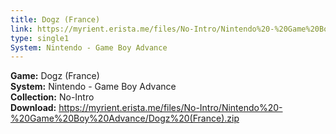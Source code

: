 ```yaml
---
title: Dogz (France)
link: https://myrient.erista.me/files/No-Intro/Nintendo%20-%20Game%20Boy%20Advance/Dogz%20(France).zip
type: single1
System: Nintendo - Game Boy Advance
---
```

<b>Game:</b> Dogz (France)<br>
<b>System:</b> Nintendo - Game Boy Advance<br>
<b>Collection:</b> No-Intro<br>
<b>Download:</b> https://myrient.erista.me/files/No-Intro/Nintendo%20-%20Game%20Boy%20Advance/Dogz%20(France).zip